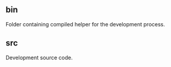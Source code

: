 bin
------
Folder containing compiled helper for the development process.


src
---
Development source code.
